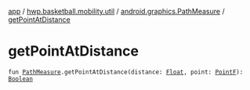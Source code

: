 [app](../../index.md) / [hwp.basketball.mobility.util](../index.md) / [android.graphics.PathMeasure](index.md) / [getPointAtDistance](.)

# getPointAtDistance

`fun `[`PathMeasure`](https://developer.android.com/reference/android/graphics/PathMeasure.html)`.getPointAtDistance(distance: `[`Float`](https://kotlinlang.org/api/latest/jvm/stdlib/kotlin/-float/index.html)`, point: `[`PointF`](../-point-f/index.md)`): `[`Boolean`](https://kotlinlang.org/api/latest/jvm/stdlib/kotlin/-boolean/index.html)